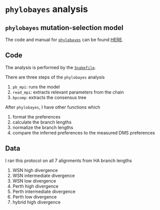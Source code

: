 # `phylobayes` analysis

## `phylobayes` mutation-selection model

The code and manual for [`phylobayes`](https://github.com/bayesiancook/pbmpi) can be found [HERE](https://github.com/bayesiancook/pbmpi).

## Code

The analysis is performed by the [`Snakefile`](Snakefile).

There are three steps of the `phylobayes` analysis

1. `pb_mpi`: runs the model
2. `read_mpi`: extracts relevant parameters from the chain
3. `bpcomp`: extracts the consensus tree

After `phylobayes`,  I have other functions which
1. format the preferences
2. calculate the branch lengths
3. normalize the branch lengths
4. compare the inferred preferences to the measured DMS preferences

## Data

I ran this protocol on all 7 alignments from HA branch lengths

1. WSN high divergence
2. WSN intermediate divergence
3. WSN low divergence
4. Perth high divergence
5. Perth intermediate divergence
6. Perth low divergence
7. hybrid high divergence
